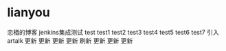 # lianyou
恋梄的博客
jenkins集成测试
test
test1
test2
test3
test4
test5
test6
test7
引入artalk
更新
更新
更新
更新
刷新
更新
更新
更新
